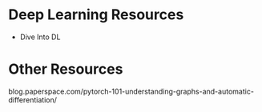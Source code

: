# Deep Learning Resources
- Dive Into DL


# Other Resources


blog.paperspace.com/pytorch-101-understanding-graphs-and-automatic-differentiation/
